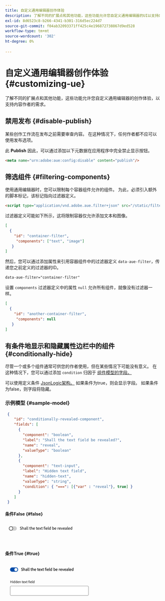 ```yaml
---
title: 自定义通用编辑器创作体验
description: 了解不同的扩展点和其他功能，这些功能允许您自定义通用编辑器的UI以支持内容作者的需求。
exl-id: 8d6523c8-b266-4341-b301-316d5ec224d7
source-git-commit: f04ab32093371ff425c4e196872738867d9ed528
workflow-type: tm+mt
source-wordcount: '302'
ht-degree: 0%

---
```



# 自定义通用编辑器创作体验 {#customizing-ue}

了解不同的扩展点和其他功能，这些功能允许您自定义通用编辑器的创作体验，以支持内容作者的需求。

## 禁用发布 {#disable-publish}

某些创作工作流在发布之前需要审查内容。 在这种情况下，任何作者都不应可以使用发布选项。

此 **Publish** 因此，可以通过添加以下元数据在应用程序中完全禁止显示按钮。

```html
<meta name="urn:adobe:aue:config:disable" content="publish"/>
```

## 筛选组件 {#filtering-components}

使用通用编辑器时，您可以限制每个容器组件允许的组件。 为此，必须引入额外的脚本标记，该标记指向过滤器定义。

```html
<script type="application/vnd.adobe.aue.filter+json" src="/static/filter-definition.json"></script>
```

过滤器定义可能如下所示，这将限制容器仅允许添加文本和图像。

```json
[
  {
    "id": "container-filter",
     "components": ["text", "image"]
   }
]
```

然后，您可以通过添加属性来引用容器组件中的过滤器定义 `data-aue-filter`，传递您之前定义的过滤器的ID。

```html
data-aue-filter="container-filter"
```

设置 `components` 过滤器定义中的属性 `null` 允许所有组件，就像没有过滤器一样。

```json
[
  {
    "id": "another-container-filter",
     "components": null
   }
]
```

## 有条件地显示和隐藏属性边栏中的组件 {#conditionally-hide}

尽管一个或多个组件通常可供您的作者使用，但在某些情况下可能没有意义。 在这种情况下，您可以通过添加 `condition` 归因于 [组件模型的字段。](/help/implementing/universal-editor/field-types.md#fields)

可以使用定义条件 [JsonLogic架构。](https://jsonlogic.com/) 如果条件为true，则会显示字段。 如果条件为false，则字段将隐藏。

### 示例模型 {#sample-model}

```json
 {
    "id": "conditionally-revealed-component",
    "fields": [
      {
        "component": "boolean",
        "label": "Shall the text field be revealed?",
        "name": "reveal",
        "valueType": "boolean"
      },
      {
        "component": "text-input",
        "label": "Hidden text field",
        "name": "hidden-text",
        "valueType": "string",
        "condition": { "===": [{"var" : "reveal"}, true] }
      }
    ]
 }
```

#### 条件False {#false}

![隐藏的文本字段](assets/hidden.png)

#### 条件True {#true}

![显示的文本字段](assets/shown.png)
